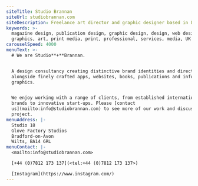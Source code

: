 ```yaml
---
siteTitle: Studio Brannan
siteUrl: studiobrannan.com
siteDescription: Freelance art director and graphic designer based in London.
keywords: >-
  magazine design, publication design, graphic design, design, web design,
  graphics, art, print media, print, professional, services, media, UK
carouselSpeed: 4000
menuText: >-
  # We are Studio**+**Brannan.


  A design consultancy creating distinctive brand identities and direction,
  alongside finely crafted apps, websites, books, publications and information
  graphics. 


  We enjoy working with a range of clients, from established international
  brands to innovative start-ups. Please [contact
  us](mailto:info@studiobrannan.com) to see more of our work and discuss a
  project.
menuAddress: |-
  Studio 18
  Glove Factory Studios
  Bradford-on-Avon
  Wilts, BA14 6RL
menuContact: |-
  <mailto:info@studiobrannan.com>

  [+44 (0)7812 173 137](<tel:+44 (0)7812 173 137>)

  [Instagram](https://www.instagram.com/)
---
```


